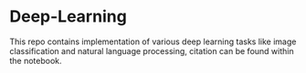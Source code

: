 # Deep-Learning

This repo contains implementation of various deep learning tasks like image classification and natural language processing,
citation can be found within the notebook.

